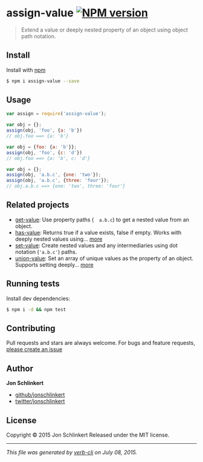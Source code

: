 # assign-value [![NPM version](https://badge.fury.io/js/assign-value.svg)](http://badge.fury.io/js/assign-value)

> Extend a value or deeply nested property of an object using object path notation.

## Install

Install with [npm](https://www.npmjs.com/)

```sh
$ npm i assign-value --save
```

## Usage

```js
var assign = require('assign-value');

var obj = {};
assign(obj, 'foo', {a: 'b'})
// obj.foo ==> {a: 'b'}

var obj = {foo: {a: 'b'}};
assign(obj, 'foo', {c: 'd'})
// obj.foo ==> {a: 'b', c: 'd'}

var obj = {};
assign(obj, 'a.b.c', {one: 'two'});
assign(obj, 'a.b.c', {three: 'four'});
// obj.a.b.c ==> {one: 'two', three: 'four'}
```

## Related projects

* [get-value](https://github.com/jonschlinkert/get-value): Use property paths (`  a.b.c`) to get a nested value from an object.
* [has-value](https://github.com/jonschlinkert/has-value): Returns true if a value exists, false if empty. Works with deeply nested values using… [more](https://github.com/jonschlinkert/has-value)
* [set-value](https://github.com/jonschlinkert/set-value): Create nested values and any intermediaries using dot notation (`'a.b.c'`) paths.
* [union-value](https://github.com/jonschlinkert/union-value): Set an array of unique values as the property of an object. Supports setting deeply… [more](https://github.com/jonschlinkert/union-value)

## Running tests

Install dev dependencies:

```sh
$ npm i -d && npm test
```

## Contributing

Pull requests and stars are always welcome. For bugs and feature requests, [please create an issue](https://github.com/jonschlinkert/assign-value/issues/new)

## Author

**Jon Schlinkert**

+ [github/jonschlinkert](https://github.com/jonschlinkert)
+ [twitter/jonschlinkert](http://twitter.com/jonschlinkert)

## License

Copyright © 2015 Jon Schlinkert
Released under the MIT license.

***

_This file was generated by [verb-cli](https://github.com/assemble/verb-cli) on July 08, 2015._
